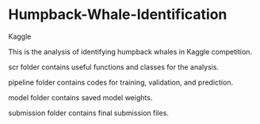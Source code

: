 # Humpback-Whale-Identification
Kaggle

This is the analysis of identifying humpback whales in Kaggle competition.   

scr folder contains useful functions and classes for the analysis.   

pipeline folder contains codes for training, validation, and prediction.        

model folder contains saved model weights.  

submission folder contains final submission files.   
